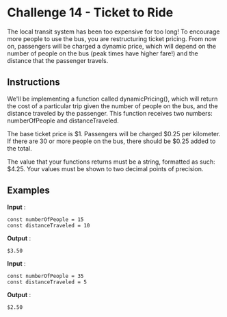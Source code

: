 # Challenge 14 - Ticket to Ride

The local transit system has been too expensive for too long! To encourage more people to use the bus, you are restructuring ticket pricing. From now on, passengers will be charged a dynamic price, which will depend on the number of people on the bus (peak times have higher fare!) and the distance that the passenger travels.

## Instructions

We'll be implementing a function called dynamicPricing(), which will return the cost of a particular trip given the number of people on the bus, and the distance traveled by the passenger. This function receives two numbers: numberOfPeople and distanceTraveled.

The base ticket price is $1. Passengers will be charged $0.25 per kilometer. If there are 30 or more people on the bus, there should be \$0.25 added to the total.

The value that your functions returns must be a string, formatted as such: \$4.25. Your values must be shown to two decimal points of precision.

## Examples

**Input** :

    const numberOfPeople = 15
    const distanceTraveled = 10

**Output** :

    $3.50

**Input** :

    const numberOfPeople = 35
    const distanceTraveled = 5

**Output** :

    $2.50
